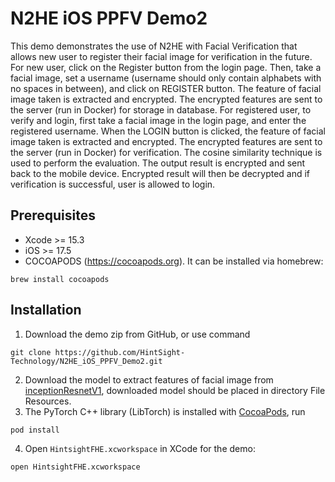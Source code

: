 # N2HE iOS PPFV Demo2
This demo demonstrates the use of N2HE with Facial Verification that allows new user to register their facial image for verification in the future. 
For new user, click on the Register button from the login page. Then, take a facial image, set a username (username should only contain alphabets with no spaces in between), and click on REGISTER button. The feature of facial image taken is extracted and encrypted. The encrypted features are sent to the server (run in Docker) for storage in database. 
For registered user, to verify and login, first take a facial image in the login page, and enter the registered username. When the LOGIN button is clicked, the feature of facial image taken is extracted and encrypted. The encrypted features are sent to the server (run in Docker) for verification. The cosine similarity technique is used to perform the evaluation. The output result is encrypted and sent back to the mobile device. Encrypted result will then be decrypted and if verification is successful, user is allowed to login. 

## Prerequisites  
- Xcode >= 15.3 
- iOS >= 17.5
- COCOAPODS (https://cocoapods.org). It can be installed via homebrew:
```
brew install cocoapods
```

## Installation 
1. Download the demo zip from GitHub, or use command 
```
git clone https://github.com/HintSight-Technology/N2HE_iOS_PPFV_Demo2.git
```
2. Download the model to extract features of facial image from [inceptionResnetV1](https://hintsightfhe-my.sharepoint.com/:u:/g/personal/kaiwen_hintsight_com/Ee1qnQIW6HFGkPSJu80gmw8BRzD1Du87ZZPFaSrsh_5UwA?e=s7rzgN), downloaded model should be placed in directory File Resources.
3. The PyTorch C++ library (LibTorch) is installed with [CocoaPods](https://cocoapods.org), run 
```
pod install
```
4. Open ```HintsightFHE.xcworkspace``` in XCode for the demo:
```
open HintsightFHE.xcworkspace
```
